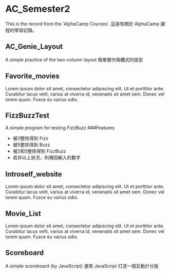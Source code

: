 # AC_Semester2
This is the record from the 'AlphaCamp Courses'. 
這是有關於 AlphaCamp 課程的學習記錄。

## AC_Genie_Layout
A simple practice of the two-column layout
簡單實作兩欄式的版型

## Favorite_movies
Lorem ipsum dolor sit amet, consectetur adipiscing elit. Ut et porttitor ante. Curabitur lacus velit, varius at viverra id, venenatis sit amet sem. Donec vel lorem quam. Fusce eu varius odio. 

## FizzBuzzTest
A simple program for testing FizzBuzz
###Features
* 被3整除得到 Fizz
* 被5整除得到 Buzz
* 被3和5整除得到 FizzBuzz
* 若非以上狀況，則傳回輸入的數字

## Introself_website
Lorem ipsum dolor sit amet, consectetur adipiscing elit. Ut et porttitor ante. Curabitur lacus velit, varius at viverra id, venenatis sit amet sem. Donec vel lorem quam. Fusce eu varius odio. 


## Movie_List
Lorem ipsum dolor sit amet, consectetur adipiscing elit. Ut et porttitor ante. Curabitur lacus velit, varius at viverra id, venenatis sit amet sem. Donec vel lorem quam. Fusce eu varius odio. 

## Scoreboard
A simple scoreboard (by JavaScript)
運用 JavaScript 打造一個互動計分版
